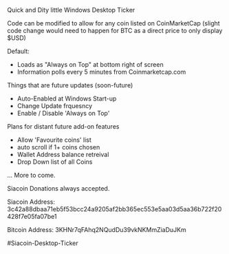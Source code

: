 Quick and Dity little Windows Desktop Ticker

Code can be modified to allow for any coin listed on CoinMarketCap
(slight code change would need to happen for BTC as a direct price to only display $USD)

Default:  
  - Loads as "Always on Top" at bottom right of screen
  - Information polls every 5 minutes from Coinmarketcap.com


Things that are future updates (soon-future)
  - Auto-Enabled at Windows Start-up
  - Change Update frquesncy
  - Enable / Disable 'Always on Top'
  
Plans for distant future add-on features
  - Allow 'Favourite coins' list
  - auto scroll if 1+ coins chosen
  - Wallet Address balance retreival
  - Drop Down list of all Coins
  
... More to come.


Siacoin Donations always accepted.

Siacoin Address: 3c42a88dbaa71eb5f53bcc24a9205af2bb365ec553e5aa03d5aa36b722f20428f7e05fa07be1

Bitcoin Address: 3KHNr7qFAhq2NQudDu39vkNKMmZiaDuJKm		




#Siacoin-Desktop-Ticker
